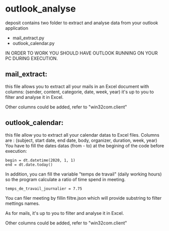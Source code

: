 # outlook_analyse
deposit contains two folder to extract and analyse data from your outlook application
 - mail_extract.py
 - outlook_calendar.py 
 
 IN ORDER TO WORK YOU SHOULD HAVE OUTLOOK RUNNING ON YOUR PC DURING EXECUTION.

## mail_extract:
this file allows you to extract all your mails in an Excel document with columns: (sender, content, categorie, date, week, year)
it's up to you to filter and analyse it in Excel.

Other columns could be added, refer to "win32com.client"

## outlook_calendar:
this file allow you to extract all your calendar datas to Excel files. Columns are : (subject, start date, end date, body, organizer, duration, week, year)
You have to fill the dates datas (from - to) at the begining of the code before execution:
```
begin = dt.datetime(2020, 1, 1)
end = dt.date.today()
```
In addition, you can fill the variable "temps de travail" (daily working hours) so the program calculate a ratio of time spend in meeting.
```
temps_de_travail_journalier = 7.75
```

You can filer meeting by fillin filtre.json which will provide substring to filter mettings names.

As for mails, it's up to you to filter and analyse it in Excel.

Other columns could be added, refer to "win32com.client"

